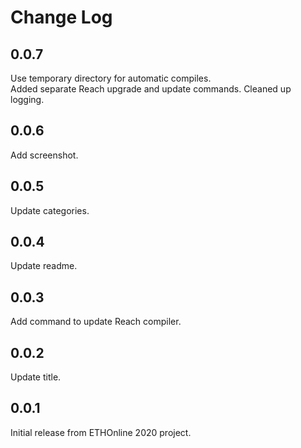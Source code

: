 # Change Log

## 0.0.7

Use temporary directory for automatic compiles.  
Added separate Reach upgrade and update commands.
Cleaned up logging.

## 0.0.6

Add screenshot.

## 0.0.5

Update categories.

## 0.0.4

Update readme.

## 0.0.3

Add command to update Reach compiler.

## 0.0.2

Update title.

## 0.0.1

Initial release from ETHOnline 2020 project.